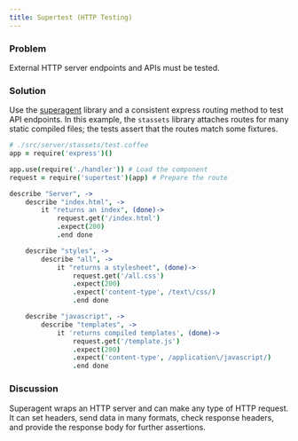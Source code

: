 ```yaml
---
title: Supertest (HTTP Testing)
---
```


### Problem

External HTTP server endpoints and APIs must be tested.

### Solution

Use the [superagent][superagent] library and a consistent express routing method to test API endpoints. In this example, the `stassets` library attaches routes for many static compiled files; the tests assert that the routes match some fixtures.

```coffee
# ./src/server/stassets/test.coffee
app = require('express')()

app.use(require('./handler')) # Load the component
request = require('supertest')(app) # Prepare the route

describe "Server", ->
    describe "index.html", ->
        it "returns an index", (done)->
            request.get('/index.html')
            .expect(200)
            .end done

    describe "styles", ->
        describe "all", ->
            it "returns a stylesheet", (done)->
                request.get('/all.css')
                .expect(200)
                .expect('content-type', /text\/css/)
                .end done

    describe "javascript", ->
        describe "templates", ->
            it 'returns compiled templates', (done)->
                request.get('/template.js')
                .expect(200)
                .expect('content-type', /application\/javascript/)
                .end done

```

### Discussion

Superagent wraps an HTTP server and can make any type of HTTP request. It can set headers, send data in many formats, check response headers, and provide the response body for further assertions.

[superagent]: https://github.com/visionmedia/superagent
